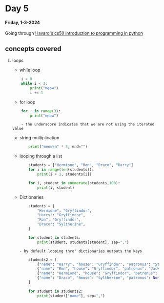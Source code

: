 # Day 5

#### Friday, 1-3-2024

Going through [Havard's cs50 introduction to programming in python]('https://www.youtube.com/watch?v=nLRL_NcnK-4')

## concepts covered

1.  loops

    - while loop

    ```python
        i = 0
        while i < 3:
            print("meow")
            i += 1
    ```

    - for loop

    ```python
        for _ in range(3):
            print("meow")
    ```

            - the underscore indicates that we are not using the iterated value

    - string multiplication
      ```python
          print("meow\n" * 3, end="")
      ```
    - looping through a list

      ```python
          students = ["Hermione", "Ron", "Draco", "Harry"]
          for i in range(len(students)):
              print(i + 1, students[i])

          for i, student in enumerate(students,100):
              print(i, student)
      ```

    - Dictionaries

      ```python
          students = {
              "Hermione": "Gryffindor",
              "Harry": "Gryffindor",
              "Ron": "Gryffindor",
              "Draco": "Syltherine",
          }

          for student in students:
              print(student, students[student], sep=",")

      ```

          - by default looping thro' dictionaries outputs the keys

      ```python
          students2 = [
              {"name": "Harry", "house": "Gryffindor", "patronus": "Stag"},
              {"name": "Ron", "house": "Gryffindor", "patronus": "Jack Russell Terrier"},
              {"name": "Hermione", "house": "Gryffindor", "patronus": "Otter"},
              {"name": "Draco", "house": "Syltherine", "patronus": None},
          ]

          for student in students2:
              print(student["name"], sep=",")
      ```

